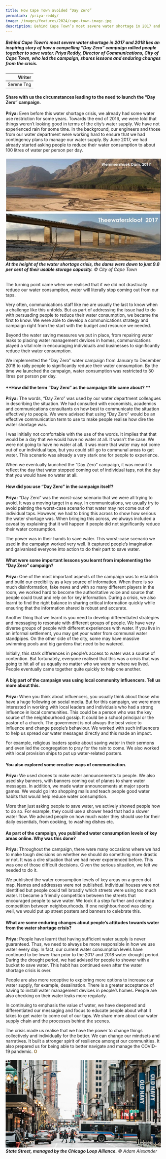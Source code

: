 ```yaml
---
title: How Cape Town avoided “Day Zero” 
permalink: /priya-reddy/
image: /images/features/2024/cape-town-image.jpg
description: Behind Cape Town’s most severe water shortage in 2017 and 2018 lies an inspiring story of how a compelling “Day Zero” campaign rallied people together to save water. Priya Reddy, Director of Communications, City of Cape Town, who led the campaign, shares lessons and enduring changes from the crisis. 
---
```


##### Behind Cape Town’s most severe water shortage in 2017 and 2018 lies an inspiring story of how a compelling “Day Zero” campaign rallied people together to save water. Priya Reddy, Director of Communications, City of Cape Town, who led the campaign, shares lessons and enduring changes from the crisis.  

| Writer |
| ---: |
| Serene Tng | 

#### **Share with us the circumstances leading to the need to launch the “Day Zero” campaign.**

**Priya:** Even before this water shortage crisis, we already had some water use restriction for some years. Towards the end of 2016, we were told that things weren’t looking good in terms of the city’s water supply. We have not experienced rain for some time. In the background, our engineers and those from our water department were working hard to ensure that we had contingency plans to manage our water supply. By June 2017, we had already started asking people to reduce their water consumption to about 100 litres of water per person per day. 

###### ![At the height of the water shortage crisis, the dams were down to just 9.8 per cent of their usable storage capacity](/images/features/2024/cape-town-dams.jpg/)**At the height of the water shortage crisis, the dams were down to just 9.8 per cent of their usable storage capacity.** © City of Cape Town 

The turning point came when we realised that if we did not drastically reduce our water consumption, water will literally stop coming out from our taps. 

Very often, communications staff like me are usually the last to know when a challenge like this unfolds. But as part of addressing the issue had to do with persuading people to reduce their water consumption, we became the first to know. We were able to develop a communications strategy and campaign right from the start with the budget and resource we needed. 

Beyond the water saving measures we put in place, from repairing water leaks to placing water management devices in homes, communications played a vital role in encouraging individuals and businesses to significantly reduce their water consumption. 

We implemented the “Day Zero” water campaign from January to December 2018 to rally people to significantly reduce their water consumption. By the time we launched the campaign, water consumption was restricted to 50 litres per person per day. 

#### **How did the term “Day Zero” as the campaign title came about? **

**Priya:** The words, “Day Zero” was used by our water department colleagues in describing the situation. We had consulted with economists, academics and communications consultants on how best to communicate the situation effectively to people. We were advised that using “Day Zero” would be an effective communication term to use to make people realise how dire the water shortage was. 

I was initially not comfortable with the use of the words. It implies that that would be a day that we would have no water at all. It wasn't the case. We were not going to have no water at all. It was more that water may not come out of our individual taps, but you could still go to communal areas to get water. This scenario was already a very stark one for people to experience. 

When we eventually launched the “Day Zero” campaign, it was meant to reflect the day that water stopped coming out of individual taps, not the day that you would have no water at all. 

#### **How did you use “Day Zero” in the campaign itself?**

**Priya:** “Day Zero” was the worst-case scenario that we were all trying to avoid. It was a moving target in a way. In communications, we usually try to avoid painting the worst-case scenario that water may not come out of individual taps. However, we had to bring this across to show how serious the water shortage was. When bringing this across, we always included a caveat by explaining that it will happen if people did not significantly reduce their water consumption. 

The power was in their hands to save water. This worst-case scenario we used in the campaign worked very well. It captured people’s imagination and galvanised everyone into action to do their part to save water. 

#### **What were some important lessons you learnt from implementing the “Day Zero” campaign?**

**Priya:** One of the most important aspects of the campaign was to establish and build our credibility as a key source of information. When there is so much disinformation, fake news and with so many different players in the room, we worked hard to become the authoritative voice and source that people could trust and rely on for key information. During a crisis, we also learnt to find the right balance in sharing critical information quickly while ensuring that the information shared is robust and accurate.

Another thing that we learnt is you need to develop differentiated strategies and messaging to resonate with different groups of people. We have very diverse groups of people with different experiences with water. If you live in an informal settlement, you may get your water from communal water standpipes. On the other side of the city, some may have massive swimming pools and big gardens that need to be watered. 

Initially, this stark differences in people’s access to water was a source of contention. But fortunately, everyone realised that this was a crisis that was going to hit all of us equally no matter who we were or where we lived. People eventually came together quite quickly to help one another. 

#### **A big part of the campaign was using local community influencers. Tell us more about this.**

**Priya:** When you think about influencers, you usually think about those who have a huge following on social media. But for this campaign, we were more interested in working with local leaders and individuals who had a strong influence in local communities. 
This could be a person who was the key source of the neighbourhood gossip. It could be a school principal or the pastor of a church. The government is not always the best voice to influence and change people’s behaviour. We worked with such influencers to help us spread our water messages directly and this made an impact. 

For example, religious leaders spoke about saving water in their sermons and even led the congregation to pray for the rain to come. We also worked with local provision ships to put up water-related posters.

#### **You also explored some creative ways of communication.**

**Priya:** We used drones to make water announcements to people. We also used sky banners, with banners coming out of planes to share water messages. In addition, we made water announcements at major sports games. We would go into shopping malls and teach people good water habits that would help reduce water consumption. 

More than just asking people to save water, we actively showed people how to do so. For example, they could use a shower head that had a slower water flow. We advised people on how much water they should use for their daily essentials, from cooking, to washing dishes etc. 

#### **As part of the campaign, you published water consumption levels of key areas online. Why was this done?**

**Priya:** Throughout the campaign, there were many occasions where we had to make tough decisions on whether we should do something more drastic or not. It was a dire situation that we had never experienced before. This was one of those difficult decisions. Given the serious situation, we felt we needed to do it. 

We published the water consumption levels of key areas on a green dot map. Names and addresses were not published. Individual houses were not identified but people could tell broadly which streets were using too much water. It became a friendly competition between the streets that encouraged people to save water. We took it a step further and created a competition between neighbourhoods. If one neighbourhood was doing well, we would put up street posters and banners to celebrate this.  

#### **What are some enduring changes about people’s attitudes towards water from the water shortage crisis?**

**Priya:** People have learnt that having sufficient water supply is never guaranteed. Thus, we need to always be more responsible in how we use water every day. In fact, our current water consumption levels have continued to be lower than prior to the 2017 and 2018 water drought period. During the drought period, we had advised for people to shower with a bucket to save water. This habit has continued even after the water shortage crisis is over. 

People are also more receptive to exploring more options to increase our water supply, for example, desalination. There is a greater acceptance of having to install water management devices in people’s homes. People are also checking on their water leaks more regularly.  

In continuing to emphasis the value of water, we have deepened and differentiated our messaging and focus to educate people about what it takes to get water to come out of our taps. We share more about our water supply chain and the processes behind the scenes.

The crisis made us realise that we have the power to change things collectively and individually for the better. We can change our mindsets and narratives. It built a stronger spirit of resilience amongst our communities. It also prepared us for being able to better navigate and manage the COVID-19 pandemic. **<font color="#967942">O</font>** 
 
###### ![State Street, managed by the Chicago Loop Alliance](/images/features/2024/state-street.jpg/)**State Street, managed by the Chicago Loop Alliance.** © Adam Alexander 

